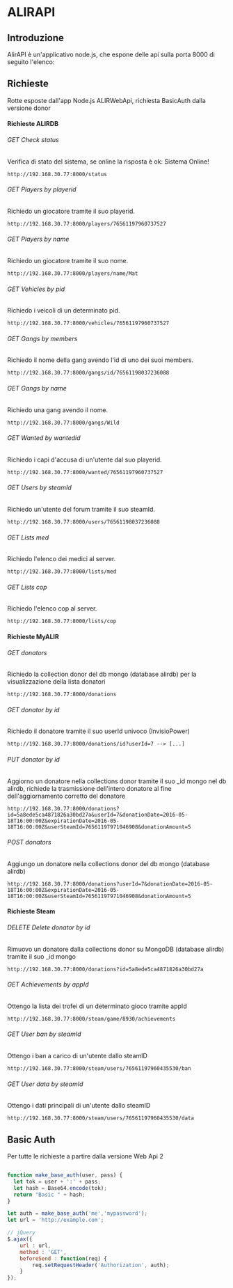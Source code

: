 # ALIRAPI

## Introduzione

AlirAPI è un'applicativo node.js, che espone delle api sulla porta 8000 di seguito l'elenco:

## Richieste

Rotte esposte dall'app Node.js ALIRWebApi, richiesta BasicAuth dalla versione donor

#### Richieste ALIRDB

###### GET Check status

Verifica di stato del sistema, se online la risposta è ok: Sistema Online!

```
http://192.168.30.77:8000/status
```

###### GET Players by playerid

Richiedo un giocatore tramite il suo playerid.

```
http://192.168.30.77:8000/players/76561197960737527
```

###### GET Players by name

Richiedo un giocatore tramite il suo nome.

```
http://192.168.30.77:8000/players/name/Mat
```
###### GET Vehicles by pid

Richiedo i veicoli di un determinato pid.

```
http://192.168.30.77:8000/vehicles/76561197960737527
```

###### GET Gangs by members

Richiedo il nome della gang avendo l'id di uno dei suoi members.

```
http://192.168.30.77:8000/gangs/id/76561198037236088
```

###### GET Gangs by name

Richiedo una gang avendo il nome.

```
http://192.168.30.77:8000/gangs/Wild
```

###### GET Wanted by wantedid 

Richiedo i capi d'accusa di un'utente dal suo playerid.

```
http://192.168.30.77:8000/wanted/76561197960737527
```

###### GET Users by steamId

Richiedo un'utente del forum tramite il suo steamId.

```
http://192.168.30.77:8000/users/76561198037236088
```

###### GET Lists med

Richiedo l'elenco dei medici al server.

```
http://192.168.30.77:8000/lists/med
```

###### GET Lists cop

Richiedo l'elenco cop al server.

```
http://192.168.30.77:8000/lists/cop
```

#### Richieste MyALIR

###### GET donators

Richiedo la collection donor del db mongo (database alirdb) per la visualizzazione della lista donatori

```
http://192.168.30.77:8000/donations
```
###### GET donator by id

Richiedo il donatore tramite il suo userId univoco (InvisioPower)

```
http://192.168.30.77:8000/donations/id?userId=7 --> [...]
```

###### PUT donator by id

Aggiorno un donatore nella collections donor tramite il suo _id mongo nel db alirdb, richiede la trasmissione dell'intero donatore al fine dell'aggiornamento corretto del donatore

```
http://192.168.30.77:8000/donations?id=5a8ede5ca4871826a30bd27a&userId=7&donationDate=2016-05-18T16:00:00Z&expirationDate=2016-05-18T16:00:00Z&userSteamId=76561197971046908&donationAmount=5
```

###### POST donators

Aggiungo un donatore nella collections donor del db mongo (database alirdb)

```
http://192.168.30.77:8000/donations?userId=7&donationDate=2016-05-18T16:00:00Z&expirationDate=2016-05-18T16:00:00Z&userSteamId=76561197971046908&donationAmount=5
```

#### Richieste Steam

###### DELETE Delete donator by id

Rimuovo un donatore dalla collections donor su MongoDB (database alirdb) tramite il suo _id mongo

```
http://192.168.30.77:8000/donations?id=5a8ede5ca4871826a30bd27a
```

###### GET Achievements by appId

Ottengo la lista dei trofei di un determinato gioco tramite appId

```
http://192.168.30.77:8000/steam/game/8930/achievements
```

###### GET User ban by steamId

Ottengo i ban a carico di un'utente dallo steamID

```
http://192.168.30.77:8000/steam/users/76561197960435530/ban
```

###### GET User data by steamId

Ottengo i dati principali di un'utente dallo steamID

```
http://192.168.30.77:8000/steam/users/76561197960435530/data
```

## Basic Auth

Per tutte le richieste a partire dalla versione Web Api 2

```javascript

function make_base_auth(user, pass) {
  let tok = user + ':' + pass;
  let hash = Base64.encode(tok);
  return "Basic " + hash;
}

let auth = make_base_auth('me','mypassword');
let url = 'http://example.com';

// jQuery
$.ajax({
    url : url,
    method : 'GET',
    beforeSend : function(req) {
        req.setRequestHeader('Authorization', auth);
    }
});

```
